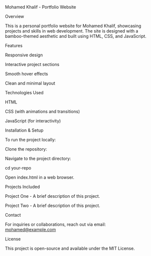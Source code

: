 Mohamed Khalif - Portfolio Website

Overview

This is a personal portfolio website for Mohamed Khalif, showcasing projects and skills in web development. The site is designed with a bamboo-themed aesthetic and built using HTML, CSS, and JavaScript.

Features

Responsive design

Interactive project sections

Smooth hover effects

Clean and minimal layout

Technologies Used

HTML

CSS (with animations and transitions)

JavaScript (for interactivity)

Installation & Setup

To run the project locally:

Clone the repository:

Navigate to the project directory:

cd your-repo

Open index.html in a web browser.

Projects Included

Project One - A brief description of this project.

Project Two - A brief description of this project.

Contact

For inquiries or collaborations, reach out via email: mohamed@example.com

License

This project is open-source and available under the MIT License.
